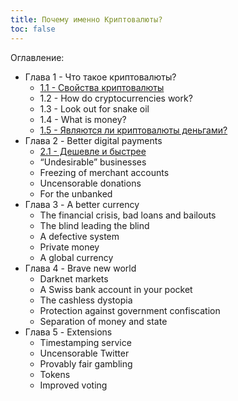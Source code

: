 ```yaml
---
title: Почему именно Криптовалюты?
toc: false
---
```


Оглавление:

- Глава 1 - Что такое криптовалюты?
  - [1.1 - Свойства криптовалюты](/books/why-cryptocurrencies/1-1/)
  - 1.2 - How do cryptocurrencies work?
  - 1.3 - Look out for snake oil
  - 1.4 - What is money?
  - [1.5 - Являются ли криптовалюты деньгами?](/books/why-cryptocurrencies/1-5/)
- Глава 2 - Better digital payments
  - [2.1 - Дешевле и быстрее](/books/why-cryptocurrencies/2-1/)
  - “Undesirable” businesses
  - Freezing of merchant accounts
  - Uncensorable donations
  - For the unbanked
- Глава 3 - A better currency
  - The financial crisis, bad loans and bailouts
  - The blind leading the blind
  - A defective system
  - Private money
  - A global currency
- Глава 4 - Brave new world
  - Darknet markets
  - A Swiss bank account in your pocket
  - The cashless dystopia
  - Protection against government confiscation
  - Separation of money and state
- Глава 5 - Extensions
  - Timestamping service
  - Uncensorable Twitter
  - Provably fair gambling
  - Tokens
  - Improved voting
